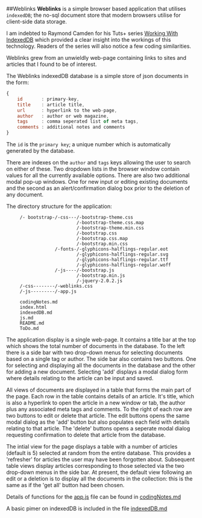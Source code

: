 ##Weblinks
**Weblinks** is a simple browser based application that utilises ```indexedDB```; the no-sql document store that modern browsers utilise for client-side data storage.

I am indebted to Raymond Camden for his Tuts+ series [Working With IndexedDB](http://code.tutsplus.com/tutorials/working-with-indexeddb--net-34673) which provided a clear insight into the workings of this technology. Readers of the series will also notice a few coding similarities.

Weblinks grew from an unwieldly web-page containing links to sites and articles that I found to be of interest.

The Weblinks indexedDB database is a simple store of json documents in the form:

```javascript
{
    id       : primary-key,
    title    : article title,
    url      : hyperlink to the web-page,
    author   : author or web magazine,
    tags     : comma seperated list of meta tags,
    comments : additional notes and comments
}
```
The ```id``` is the ```primary key```; a unique number which is automatically generated by the database.

There are indexes on the ```author``` and ```tags``` keys allowing the user to search on either of these. Two dropdown lists in the browser window contain values for all the currently available options. There are also two additional modal pop-up windows. One for new input or editing existing documents and the second as an alert/confirmation dialog box prior to the deletion of any document.

The directory structure for the application:


         /- bootstrap-/-css---/-bootstrap-theme.css
                              /-bootstrap-theme.css.map
                              /-bootstrap-theme.min.css
                              /-bootstrap.css
                              /-bootstrap.css.map
                              /-bootstrap.min.css
                      /-fonts-/-glyphicons-halflings-regular.eot
                              /-glyphicons-halflings-regular.svg
                              /-glyphicons-halflings-regular.ttf
                              /-glyphicons-halflings-regular.woff
                      /-js----/-bootstrap.js
                              /-bootstrap.min.js
                              /-jquery-2.0.2.js
         /-css--------/-weblinks.css
         /-js---------/-app.js

         codingNotes.md
         index.html
         indexedDB.md
         js.md
         README.md
         ToDo.md

The application display is a single web-page. It contains a title bar at the top which shows the total number of documents in the database. To the left there is a side bar with two drop-down menus for selecting documents based on a single tag or author. The side bar also contains two buttons. One for selecting and displaying all the documents in the database and the other for adding a new document. Selecting 'add' displays a modal dialog form where details relating to the article can be input and saved.

All views of documents are displayed in a table that forms the main part of the page. Each row in the table contains details of an article. It's title, which is also a hyperlink to open the article in a new window or tab, the author plus any associated meta tags and comments. To the right of each row are two buttons to edit or delete that article. The edit buttons opens the same modal dialog as the 'add' button but also populates each field with details relating to that article. The 'delete' buttons opens a seperate modal dialog requesting confirmation to delete that article from the database.

The intial view for the page displays a table with a number of articles (default is 5) selected at random from the entire database. This provides a 'refresher' for articles the user may have been forgotten about. Subsequent table views display articles corresponding to those selected via the two drop-down menus in the side bar. At present, the default view following an edit or a deletion is to display all the documents in the collection: this is the same as if the 'get all' button had been chosen.

Details of functions for the [app.js](./js/app.js) file can be found in [codingNotes.md](./codingNotes.md)

A basic pimer on indexedDB is included in the file [indexedDB.md](./indexedDB.md)




